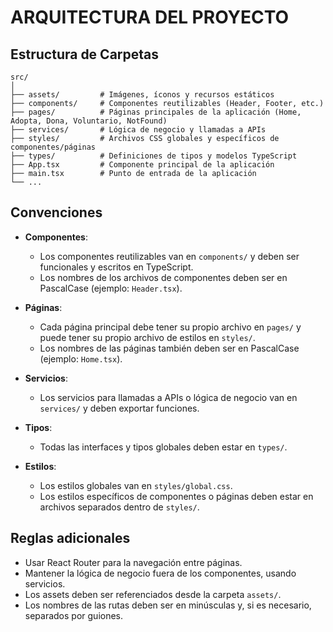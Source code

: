 # ARQUITECTURA DEL PROYECTO

## Estructura de Carpetas

```
src/
│
├── assets/         # Imágenes, íconos y recursos estáticos
├── components/     # Componentes reutilizables (Header, Footer, etc.)
├── pages/          # Páginas principales de la aplicación (Home, Adopta, Dona, Voluntario, NotFound)
├── services/       # Lógica de negocio y llamadas a APIs
├── styles/         # Archivos CSS globales y específicos de componentes/páginas
├── types/          # Definiciones de tipos y modelos TypeScript
├── App.tsx         # Componente principal de la aplicación
├── main.tsx        # Punto de entrada de la aplicación
└── ...
```

## Convenciones

- **Componentes**:  
  - Los componentes reutilizables van en `components/` y deben ser funcionales y escritos en TypeScript.
  - Los nombres de los archivos de componentes deben ser en PascalCase (ejemplo: `Header.tsx`).

- **Páginas**:  
  - Cada página principal debe tener su propio archivo en `pages/` y puede tener su propio archivo de estilos en `styles/`.
  - Los nombres de las páginas también deben ser en PascalCase (ejemplo: `Home.tsx`).

- **Servicios**:  
  - Los servicios para llamadas a APIs o lógica de negocio van en `services/` y deben exportar funciones.

- **Tipos**:  
  - Todas las interfaces y tipos globales deben estar en `types/`.

- **Estilos**:  
  - Los estilos globales van en `styles/global.css`.
  - Los estilos específicos de componentes o páginas deben estar en archivos separados dentro de `styles/`.

## Reglas adicionales

- Usar React Router para la navegación entre páginas.
- Mantener la lógica de negocio fuera de los componentes, usando servicios.
- Los assets deben ser referenciados desde la carpeta `assets/`.
- Los nombres de las rutas deben ser en minúsculas y, si es necesario, separados por guiones. 